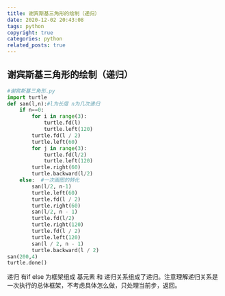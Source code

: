 ```yaml
---
title: 谢宾斯基三角形的绘制（递归）
date: 2020-12-02 20:43:08
tags: python
copyright: true
categories: python 
related_posts: true
---
```

## 谢宾斯基三角形的绘制（递归）
<!--more-->
```python
#谢宾斯基三角形.py
import turtle
def san(l,n):#l为长度 n为几次递归
    if n==0:
        for i in range(3):
            turtle.fd(l)
            turtle.left(120)
        turtle.fd(l / 2)
        turtle.left(60)
        for j in range(3):
            turtle.fd(l/2)
            turtle.left(120)
        turtle.right(60)
        turtle.backward(l/2)
    else:  #一次画图的转化
        san(l/2, n-1)
        turtle.left(60)
        turtle.fd(l / 2)
        turtle.right(60)
        san(l/2, n - 1)
        turtle.fd(l/2)
        turtle.right(120)
        turtle.fd(l / 2)
        turtle.left(120)
        san(l / 2, n - 1)
        turtle.backward(l / 2)
san(200,4)
turtle.done()

```
递归 有if else 为框架组成 基元素 和 递归关系组成了递归。注意理解递归关系是一次执行的总体框架，不考虑具体怎么做，只处理当前步，返回。

